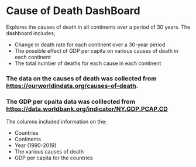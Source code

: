 # Cause of Death DashBoard
 Explores the causes of death in all continents over a period of 30 years. The dashboard includes;
 * Change in death rate for each continent over a 30-year period
 * The possible effect of GDP per capita on various causes of death in each continent
 * The total number of deaths for each cause in each continent


### The data on the causes of death was collected from https://ourworldindata.org/causes-of-death.

###  The GDP per cpaita data was colllected from https://data.worldbank.org/indicator/NY.GDP.PCAP.CD


The columns included information on the:
* Countries
* Continents
* Year (1990-2019)
* The various causes of death
* GDP per capita for the countries